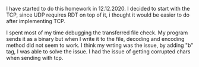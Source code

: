 I have started to do this homework in 12.12.2020. I decided to start with the TCP, since UDP requires RDT on top of it, i thought it would be easier to do after implementing TCP. 

I spent most of my time debugging the transferred file check. My program sends it as a binary but when I write it to the file, decoding and encoding method did not seem to work. I think my wrting was the issue, by adding "b" tag, I was able to solve the issue. I had the issue of getting corrupted chars when sending with tcp. 